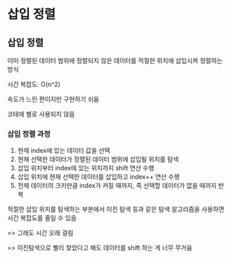 # 삽입 정렬



## 삽입 정렬

이미 정렬된 데이터 범위에 정렬되지 않은 데이터를 적절한 위치에 삽입시켜 정렬하는 방식

시간 복잡도: O(n^2)

속도가 느린 편이지만 구현하기 쉬움

코테에 별로 사용되지 않음





### 삽입 정렬 과정

1. 현재 index에 있는 데이터 값을 선택
2. 현재 선택한 데이터가 정렬된 데이터 범위에 삽입될 위치를 탐색
3. 삽입 위치부터 index에 있는 위치까지 shift 연산 수행
4. 삽입 위치에 현재 선택한 데이터를 삽입하고 index++ 연산 수행
5. 전체 데이터의 크키만큼 index가 커질 때까지, 즉 선택할 데이터가 없을 때까지 반복



적절한 삽입 위치를 탐색하는 부분에서 이진 탐색 등과 같은 탐색 알고리즘을 사용하면 시간 복잡도를 줄일 수 있음

=> 그래도 시간 오래 걸림

=> 이진탐색으로 빨리 찾았다고 해도 데이터를 shift 하는 게 너무 무거움



